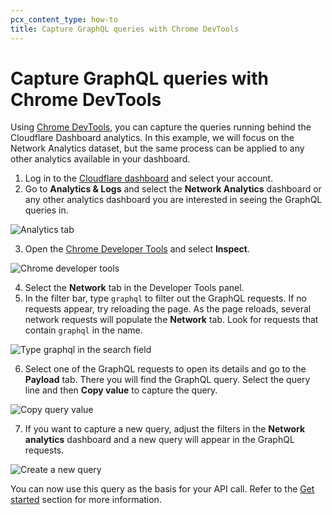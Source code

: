 ```yaml
---
pcx_content_type: how-to
title: Capture GraphQL queries with Chrome DevTools
---
```


# Capture GraphQL queries with Chrome DevTools

Using [Chrome DevTools](https://developer.chrome.com/docs/devtools), you can capture the queries running behind the Cloudflare Dashboard analytics. In this example, we will focus on the Network Analytics dataset, but the same process can be applied to any other analytics available in your dashboard.

1. Log in to the [Cloudflare dashboard](https://dash.cloudflare.com) and select your account.
2. Go to **Analytics & Logs** and select the **Network Analytics** dashboard or any other analytics dashboard you are interested in seeing the GraphQL queries in.

![Analytics tab](/images/analytics/analytics-tab.png)

3. Open the [Chrome Developer Tools](https://developer.chrome.com/docs/devtools) and select **Inspect**.

![Chrome developer tools](/images/analytics/chrome-developer-tools.png)

4. Select the **Network** tab in the Developer Tools panel.
5. In the filter bar, type `graphql` to filter out the GraphQL requests. If no requests appear, try reloading the page. As the page reloads, several network requests will populate the **Network** tab. Look for requests that contain `graphql` in the name.

![Type graphql in the search field](/images/analytics/search-field.png)

6. Select one of the GraphQL requests to open its details and go to the **Payload** tab. There you will find the GraphQL query. Select the query line and then **Copy value** to capture the query.

![Copy query value](/images/analytics/copy-value.png)

7. If you want to capture a new query, adjust the filters in the **Network analytics** dashboard and a new query will appear in the GraphQL requests. 

![Create a new query](/images/analytics/new-query.png)

You can now use this query as the basis for your API call. Refer to the [Get started](/analytics/graphql-api/getting-started/) section for more information.